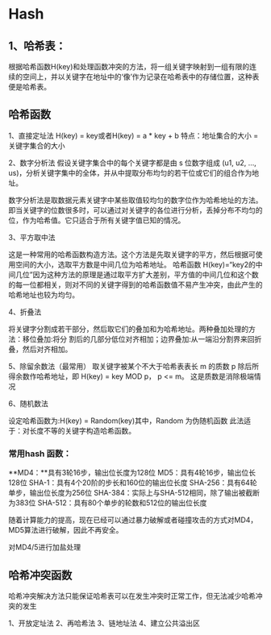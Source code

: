 # Hash

## 1、哈希表：

根据哈希函数H(key)和处理函数冲突的方法，将一组关键字映射到一组有限的连续的空间上，并以关键字在地址中的‘像’作为记录在哈希表中的存储位置，这种表便是哈希表。

## 哈希函数

1、直接定址法
    H(key) = key或者H(key) = a * key + b
    特点：地址集合的大小 = 关键字集合的大小
    
2、数字分析法
    假设关键字集合中的每个关键字都是由 s 位数字组成 (u1, u2, …, us)，分析关键字集中的全体，并从中提取分布均匀的若干位或它们的组合作为地址。

数字分析法是取数据元素关键字中某些取值较均匀的数字位作为哈希地址的方法。即当关键字的位数很多时，可以通过对关键字的各位进行分析，丢掉分布不均匀的位，作为哈希值。它只适合于所有关键字值已知的情况。
    
3、平方取中法

这是一种常用的哈希函数构造方法。这个方法是先取关键字的平方，然后根据可使用空间的大小，选取平方数是中间几位为哈希地址。
哈希函数 H(key)=“key2的中间几位”因为这种方法的原理是通过取平方扩大差别，平方值的中间几位和这个数的每一位都相关，则对不同的关键字得到的哈希函数值不易产生冲突，由此产生的哈希地址也较为均匀。

4、折叠法

将关键字分割成若干部分，然后取它们的叠加和为哈希地址。两种叠加处理的方法：移位叠加:将分 割后的几部分低位对齐相加；边界叠加:从一端沿分割界来回折叠，然后对齐相加。

5、除留余数法（最常用）
取关键字被某个不大于哈希表表长 m 的质数 p 除后所得余数作哈希地址，即 H(key) = key MOD p，  p <=  m。 这是质数是消除极端情况

6、随机数法

设定哈希函数为:H(key) = Random(key)其中，Random 为伪随机函数
此法适于：对长度不等的关键字构造哈希函数。


### 常用hash 函数：

**MD4：**具有3轮16步，输出位长度为128位
MD5：具有4轮16步，输出位长128位
SHA-1：具有4个20阶的步长和160位的输出位长度
SHA-256：具有64轮单步，输出位长度为256位
SHA-384：实际上与SHA-512相同，除了输出被截断为383位
SHA-512：具有80个单步的轮数和512位的输出位长度

随着计算能力的提高，现在已经可以通过暴力破解或者碰撞攻击的方式对MD4，MD5算法进行破解，因此不再安全。

对MD4/5进行加盐处理


## 哈希冲突函数

哈希冲突解决方法只能保证哈希表可以在发生冲突时正常工作，但无法减少哈希冲突的发生

1、开放定址法
2、再哈希法
3、链地址法
4、建立公共溢出区

